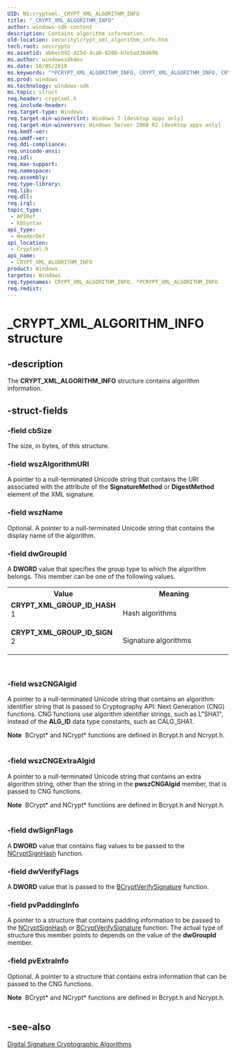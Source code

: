 ```yaml
---
UID: NS:cryptxml._CRYPT_XML_ALGORITHM_INFO
title: "_CRYPT_XML_ALGORITHM_INFO"
author: windows-sdk-content
description: Contains algorithm information.
old-location: security\crypt_xml_algorithm_info.htm
tech.root: seccrypto
ms.assetid: ab6ec092-d25d-4ca0-8206-b7e5ad36d69b
ms.author: windowssdkdev
ms.date: 10/05/2018
ms.keywords: "*PCRYPT_XML_ALGORITHM_INFO, CRYPT_XML_ALGORITHM_INFO, CRYPT_XML_ALGORITHM_INFO structure [Security], CRYPT_XML_GROUP_ID_HASH, CRYPT_XML_GROUP_ID_SIGN, PCRYPT_XML_ALGORITHM_INFO, PCRYPT_XML_ALGORITHM_INFO structure pointer [Security], _CRYPT_XML_ALGORITHM_INFO, cryptxml/CRYPT_XML_ALGORITHM_INFO, cryptxml/PCRYPT_XML_ALGORITHM_INFO, security.crypt_xml_algorithm_info"
ms.prod: windows
ms.technology: windows-sdk
ms.topic: struct
req.header: cryptxml.h
req.include-header: 
req.target-type: Windows
req.target-min-winverclnt: Windows 7 [desktop apps only]
req.target-min-winversvr: Windows Server 2008 R2 [desktop apps only]
req.kmdf-ver: 
req.umdf-ver: 
req.ddi-compliance: 
req.unicode-ansi: 
req.idl: 
req.max-support: 
req.namespace: 
req.assembly: 
req.type-library: 
req.lib: 
req.dll: 
req.irql: 
topic_type:
 - APIRef
 - kbSyntax
api_type:
 - HeaderDef
api_location:
 - Cryptxml.h
api_name:
 - CRYPT_XML_ALGORITHM_INFO
product: Windows
targetos: Windows
req.typenames: CRYPT_XML_ALGORITHM_INFO, *PCRYPT_XML_ALGORITHM_INFO
req.redist: 
---
```


# _CRYPT_XML_ALGORITHM_INFO structure


## -description


The <b>CRYPT_XML_ALGORITHM_INFO</b> structure contains algorithm information.


## -struct-fields




### -field cbSize

The size, in bytes, of this structure.


### -field wszAlgorithmURI

A pointer to a null-terminated Unicode string that contains the URI associated with the attribute of the <b>SignatureMethod</b> or <b>DigestMethod</b> element of the XML signature.


### -field wszName

Optional. A pointer to a null-terminated Unicode string that contains the display name of the algorithm.


### -field dwGroupId

A <b>DWORD</b> value that specifies the group type to which the algorithm belongs. This member can be one of the following values.

<table>
<tr>
<th>Value</th>
<th>Meaning</th>
</tr>
<tr>
<td width="40%"><a id="CRYPT_XML_GROUP_ID_HASH_________"></a><a id="crypt_xml_group_id_hash_________"></a><dl>
<dt><b>CRYPT_XML_GROUP_ID_HASH         </b></dt>
<dt>1</dt>
</dl>
</td>
<td width="60%">
Hash algorithms

</td>
</tr>
<tr>
<td width="40%"><a id="CRYPT_XML_GROUP_ID_SIGN_________"></a><a id="crypt_xml_group_id_sign_________"></a><dl>
<dt><b>CRYPT_XML_GROUP_ID_SIGN         </b></dt>
<dt>2</dt>
</dl>
</td>
<td width="60%">
Signature algorithms

</td>
</tr>
</table>
 


### -field wszCNGAlgid

A pointer to a null-terminated Unicode string that contains an algorithm identifier string that is passed to  Cryptography API: Next Generation (CNG) functions. CNG functions use algorithm identifier strings, such as L"SHA1", instead of the <b>ALG_ID</b> data type constants, such as CALG_SHA1.


<div class="alert"><b>Note</b>  BCrypt* and NCrypt* functions are defined in Bcrypt.h and Ncrypt.h.</div>
<div> </div>



### -field wszCNGExtraAlgid

A pointer to a null-terminated Unicode string that contains an extra algorithm string, other than the string in the <b>pwszCNGAlgid</b> member, that is passed to CNG functions.


<div class="alert"><b>Note</b>  BCrypt* and NCrypt* functions are defined in Bcrypt.h and Ncrypt.h.</div>
<div> </div>



### -field dwSignFlags

A <b>DWORD</b> value that contains flag values to be  passed to the <a href="https://msdn.microsoft.com/en-us/library/Aa376295(v=VS.85).aspx">NCryptSignHash</a> function.


### -field dwVerifyFlags

A <b>DWORD</b> value that is passed to the <a href="https://msdn.microsoft.com/en-us/library/Aa375515(v=VS.85).aspx">BCryptVerifySignature</a> function.


### -field pvPaddingInfo

A pointer to a structure that contains padding information to be passed to the <a href="https://msdn.microsoft.com/en-us/library/Aa376295(v=VS.85).aspx">NCryptSignHash</a> or <a href="https://msdn.microsoft.com/en-us/library/Aa375515(v=VS.85).aspx">BCryptVerifySignature</a> function. The actual type of structure this member points to depends on the value of the <b>dwGroupId</b> member.


### -field pvExtraInfo

Optional. A pointer to a structure that contains extra information that can be passed to the CNG functions.


<div class="alert"><b>Note</b>  BCrypt* and NCrypt* functions are defined in Bcrypt.h and Ncrypt.h.</div>
<div> </div>



## -see-also




<b></b>



<a href="https://msdn.microsoft.com/en-us/library/Dd979768(v=VS.85).aspx">Digital Signature Cryptographic Algorithms</a>
 

 

